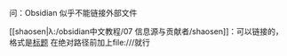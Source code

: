 问：Obsidian 似乎不能链接外部文件

[[shaosen|λ:/obsidian中文教程/07 信息源与贡献者/shaosen]]：可以链接的，格式是[标题](file:///C:/imya.pdf)
在绝对路径前加上file:///就行